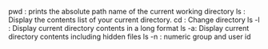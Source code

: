 pwd : prints the absolute path name of the current working directory
ls : Display the contents list of your current directory.
cd : Change directory
ls -l : Display current directory contents in a long format
ls -a: Display current directory contents including hidden files
ls -n : numeric group and user id
